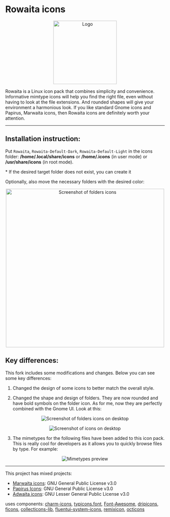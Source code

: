 # Rowaita icons

<p align="center">
    <img width=200 height=200 src="logo.png" alt="Logo">
</p>

Rowaita is a Linux icon pack that combines simplicity and convenience. Informative mimtype icons will help you find the right file, even without having to look at the file extensions. And rounded shapes will give your environment a harmonious look. If you like standard Gnome icons and Papirus, Marwaita icons, then Rowaita icons are definitely worth your attention. 
___

## Installation instruction:

Put `Rowaita`, `Rowaita-Default-Dark`, `Rowaita-Default-Light` in the icons folder:
**/home/.local/share/icons** or **/home/.icons** (in user mode) or **/usr/share/icons** (in root mode).

\* If the desired target folder does not exist, you can create it

Optionally, also move the necessary folders with the desired color: 
<p align="center">
    <img width=500 src="img/screenshot22.png" alt="Screenshot of folders icons">
</p>

## Key differences:

This fork includes some modifications and changes. Below you can see some key differences:

1) Changed the design of some icons to better match the overall style.

2) Changed the shape and design of folders. They are now rounded and have bold symbols on the folder icon. As for me, now they are perfectly combined with the Gnome UI. Look at this:

<p align="center">
    <img src="img/screenshot1.png" alt="Screenshot of folders icons on desktop">
</p>

<p align="center">
    <img src="img/screenshot3.png" alt="Screenshot of icons on desktop">
</p>

3) The mimetypes for the following files have been added to this icon pack. This is really cool for developers as it allows you to quickly browse files by type. For example:

<p align="center">
    <img src="img/icons_preview_11.png" alt="Mimetypes preview">
</p>

___

This project has mixed projects:

- [Marwaita icons](https://github.com/darkomarko42/Marwaita-Icons): GNU General Public License v3.0
- [Papirus Icons](https://github.com/PapirusDevelopmentTeam/papirus-icon-theme): GNU General Public License v3.0
- [Adwaita icons](https://gitlab.gnome.org/GNOME/adwaita-icon-theme): GNU Lesser General Public License v3.0

uses components:
[charm-icons](https://github.com/jaynewey/charm-icons), [typicons.font](https://github.com/stephenhutchings/typicons.font), [Font-Awesome](https://github.com/FortAwesome/Font-Awesome), [dripicons](https://github.com/amitjakhu/dripicons), [ficons](https://github.com/fiction-com/ficons), [collecticons-lib](https://github.com/developmentseed/collecticons-lib), [fluentui-system-icons](https://github.com/microsoft/fluentui-system-icons), [remixicon](https://github.com/Remix-Design/remixicon), [octicons](https://github.com/primer/octicons)
